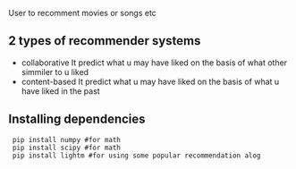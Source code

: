 User to recomment movies or songs etc

## 2 types of recommender systems 
 - collaborative
   It predict what u may have liked on the basis of what other simmiler to u liked 
 - content-based 
   It predict what u may have liked on the basis of what u have liked in the past 

## Installing dependencies 
 ```
  pip install numpy #for math
  pip install scipy #for math
  pip install lightm #for using some popular recommendation alog 
  
 ```
